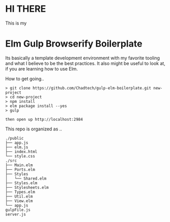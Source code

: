 # HI THERE

This is my 

# Elm Gulp Browserify Boilerplate

Its basically a template development environment with my favorite tooling and what I believe to be the best practices. It also might be useful to look at, if you are learning how to use Elm.

How to get going..
```
> git clone https://github.com/Chadtech/gulp-elm-boilerplate.git new-project
> cd new-project
> npm install
> elm package install --yes
> gulp

then open up http://localhost:2984
```


This repo is organized as ..
```
./public
├── app.js
├── elm.js
├── index.html
└── style.css
./src
├── Main.elm
├── Ports.elm
├── Styles
│   └── Shared.elm
├── Styles.elm
├── Stylesheets.elm
├── Types.elm
├── Util.elm
├── View.elm
└── app.js
gulpFile.js
server.js
```

